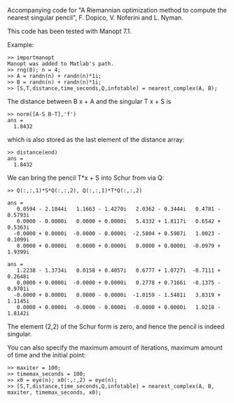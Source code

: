 Accompanying code for "A Riemannian optimization method to compute the nearest singular pencil", F. Dopico, V. Noferini and L. Nyman.

This code has been tested with Manopt 7.1.

Example:

    >> importmanopt
    Manopt was added to Matlab's path.
    >> rng(0); n = 4;
    >> A = randn(n) + randn(n)*1i; 
    >> B = randn(n) + randn(n)*1i;
    >> [S,T,distance,time_seconds,Q,infotable] = nearest_complex(A, B);

The distance between B x + A and the singular T x + S is

    >> norm([A-S B-T],'f')
    ans =
      1.8432

which is also stored as the last element of the distance array:

    >> distance(end)
    ans =
      1.8432

We can bring the pencil T*x + S into Schur from via Q:
   
    >> Q(:,:,1)*S*Q(:,:,2), Q(:,:,1)*T*Q(:,:,2)
    
    ans =
       0.0594 - 2.1844i   1.1663 - 1.4270i   2.0362 - 0.3444i   0.4781 - 0.5793i
       0.0000 - 0.0000i   0.0000 + 0.0000i   5.4332 + 1.8117i   0.6542 + 0.5363i
      -0.0000 + 0.0000i  -0.0000 - 0.0000i  -2.5804 + 0.5907i   1.0023 - 0.1099i
       0.0000 + 0.0000i   0.0000 + 0.0000i   0.0000 + 0.0000i  -0.0979 + 1.9399i
    
    ans =
       1.2238 - 1.3734i   0.0158 + 0.4057i   0.6777 + 1.0727i  -0.7111 + 0.2648i
       0.0000 + 0.0000i  -0.0000 + 0.0000i   0.2778 + 0.7166i  -0.1375 - 0.9701i
      -0.0000 + 0.0000i   0.0000 - 0.0000i  -1.0159 - 1.5481i   3.8319 + 1.1145i
       0.0000 + 0.0000i  -0.0000 - 0.0000i  -0.0000 + 0.0000i   1.0218 - 1.8142i

The element (2,2) of the Schur form is zero, and hence the pencil is indeed singular.


You can also specify the maximum amount of iterations, maximum amount of time and the initial point:

    >> maxiter = 100;
    >> timemax_seconds = 100;
    >> x0 = eye(n); x0(:,:,2) = eye(n);
    >> [S,T,distance,time_seconds,Q,infotable] = nearest_complex(A, B, maxiter, timemax_seconds, x0);
